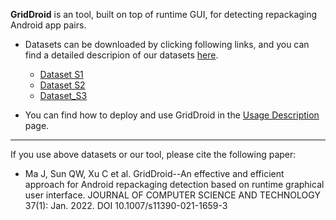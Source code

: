 **GridDroid** is an tool, built on top of runtime GUI, for detecting repackaging Android app pairs.

+ Datasets can be downloaded by clicking following links, and you can find a detailed descripion of our datasets [here](GridDroid-Datasets.pdf). 

  + [Dataset S1](https://drive.google.com/file/d/1QMOKupJsmZmwl8XIx8STavQt8hqSuWDF/view?usp=sharing)
  + [Dataset S2](https://drive.google.com/file/d/1GHrIEloIhtHydX4_3QofL1hTMIR3YttR/view?usp=sharing)
  + [Dataset_S3](https://drive.google.com/file/d/1bEoumggrvsGOXwavU3M2pCLXZO0JrspR/view?usp=sharing)

+ You can find how to deploy and use GridDroid in the [Usage Description](usage.md) page.

---

If you use above datasets or our tool, please cite the following paper:

+ Ma J, Sun QW, Xu C et al. GridDroid--An effective and efficient approach for Android repackaging detection based on runtime graphical user interface. JOURNAL OF COMPUTER SCIENCE AND TECHNOLOGY 37(1): Jan. 2022. DOI 10.1007/s11390-021-1659-3

